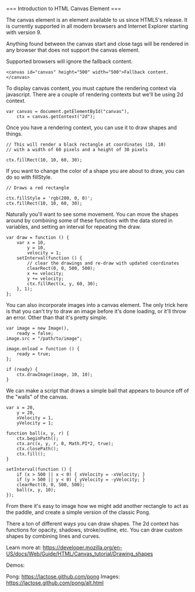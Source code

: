 === Introduction to HTML Canvas Element ===

The canvas element is an element available to us since HTML5's release. It is currently supported in all modern browsers and Internet Explorer starting with version 9.

Anything found between the canvas start and close tags will be rendered in any browser that does not support the canvas element.

Supported browsers will ignore the fallback content.
```
<canvas id="canvas" height="500" width="500">Fallback content.</canvas>
```

To display canvas content, you must capture the rendering context via javascript. There are a couple of rendering contexts but
we'll be using 2d context.

```
var canvas = document.getElementById("canvas"),
    ctx = canvas.getContext("2d");
```

Once you have a rendering context, you can use it to draw shapes and things.

```
// This will render a black rectangle at coordinates (10, 10)
// with a width of 60 pixels and a height of 30 pixels

ctx.fillRect(10, 10, 60, 30);
```

If you want to change the color of a shape you are about to draw, you can do so with fillStyle.
```
// Draws a red rectangle

ctx.fillStyle = 'rgb(200, 0, 0)';
ctx.fillRect(10, 10, 60, 30);
```

Naturally you'll want to see some movement. You can move the shapes around by combining some of these functions
with the data stored in variables, and setting an interval for repeating the draw.

```
var draw = function () {
    var x = 10,
        y = 10,
        velocity = 1;
    setInterval(function () {
        // clear the drawings and re-draw with updated coordinates
        clearRect(0, 0, 500, 500);
        x += velocity;
        y += velocity;
        ctx.fillRect(x, y, 60, 30);
    }, 1);
};
```

You can also incorporate images into a canvas element. The only trick here is that you can't try to draw an image before it's done
loading, or it'll throw an error. Other than that it's pretty simple.

```
var image = new Image(),
    ready = false;
image.src = "/path/to/image";

image.onload = function () {
    ready = true;
};

if (ready) {
    ctx.drawImage(image, 10, 10);
}
```

We can make a script that draws a simple ball that appears to bounce off of the "walls" of the canvas.

```
var x = 20,
    y = 20,
    xVelocity = 1,
    yVelocity = 1;

function ball(x, y, r) {
    ctx.beginPath();
    ctx.arc(x, y, r, 0, Math.PI*2, true);
    ctx.closePath();
    ctx.fill();
}

setInterval(function () {
    if (x > 500 || x < 0) { xVelocity = -xVelocity; }
    if (y > 500 || y < 0) { yVelocity = -yVelocity; }
    clearRect(0, 0, 500, 500);
    ball(x, y, 10);
});
```

From there it's easy to image how we might add another rectangle to act as the paddle, and create a simple version of the classic Pong.

There a ton of different ways you can draw shapes. The 2d context has functions for opacity, shadows, stroke/outline, etc. You can draw
custom shapes by combining lines and curves.

Learn more at: https://developer.mozilla.org/en-US/docs/Web/Guide/HTML/Canvas_tutorial/Drawing_shapes

Demos:

Pong: https://lactose.github.com/pong
Images: https://lactose.github.com/pong/alt.html
